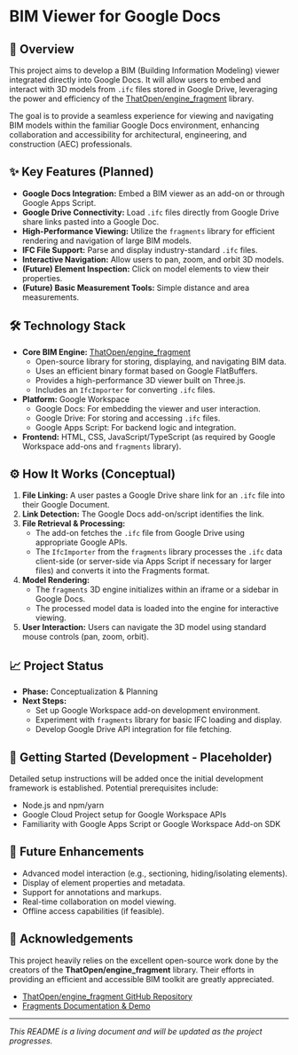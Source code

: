 # BIM Viewer for Google Docs

## 🚀 Overview

This project aims to develop a BIM (Building Information Modeling) viewer integrated directly into Google Docs. It will allow users to embed and interact with 3D models from `.ifc` files stored in Google Drive, leveraging the power and efficiency of the [ThatOpen/engine_fragment](https://github.com/ThatOpen/engine_fragment) library.

The goal is to provide a seamless experience for viewing and navigating BIM models within the familiar Google Docs environment, enhancing collaboration and accessibility for architectural, engineering, and construction (AEC) professionals.

## ✨ Key Features (Planned)

*   **Google Docs Integration:** Embed a BIM viewer as an add-on or through Google Apps Script.
*   **Google Drive Connectivity:** Load `.ifc` files directly from Google Drive share links pasted into a Google Doc.
*   **High-Performance Viewing:** Utilize the `fragments` library for efficient rendering and navigation of large BIM models.
*   **IFC File Support:** Parse and display industry-standard `.ifc` files.
*   **Interactive Navigation:** Allow users to pan, zoom, and orbit 3D models.
*   **(Future) Element Inspection:** Click on model elements to view their properties.
*   **(Future) Basic Measurement Tools:** Simple distance and area measurements.

## 🛠️ Technology Stack

*   **Core BIM Engine:** [ThatOpen/engine_fragment](https://github.com/ThatOpen/engine_fragment)
    *   Open-source library for storing, displaying, and navigating BIM data.
    *   Uses an efficient binary format based on Google FlatBuffers.
    *   Provides a high-performance 3D viewer built on Three.js.
    *   Includes an `IfcImporter` for converting `.ifc` files.
*   **Platform:** Google Workspace
    *   Google Docs: For embedding the viewer and user interaction.
    *   Google Drive: For storing and accessing `.ifc` files.
    *   Google Apps Script: For backend logic and integration.
*   **Frontend:** HTML, CSS, JavaScript/TypeScript (as required by Google Workspace add-ons and `fragments` library).

## ⚙️ How It Works (Conceptual)

1.  **File Linking:** A user pastes a Google Drive share link for an `.ifc` file into their Google Document.
2.  **Link Detection:** The Google Docs add-on/script identifies the link.
3.  **File Retrieval & Processing:**
    *   The add-on fetches the `.ifc` file from Google Drive using appropriate Google APIs.
    *   The `IfcImporter` from the `fragments` library processes the `.ifc` data client-side (or server-side via Apps Script if necessary for larger files) and converts it into the Fragments format.
4.  **Model Rendering:**
    *   The `fragments` 3D engine initializes within an iframe or a sidebar in Google Docs.
    *   The processed model data is loaded into the engine for interactive viewing.
5.  **User Interaction:** Users can navigate the 3D model using standard mouse controls (pan, zoom, orbit).

## 📈 Project Status

*   **Phase:** Conceptualization & Planning
*   **Next Steps:**
    *   Set up Google Workspace add-on development environment.
    *   Experiment with `fragments` library for basic IFC loading and display.
    *   Develop Google Drive API integration for file fetching.

## 🚀 Getting Started (Development - Placeholder)

Detailed setup instructions will be added once the initial development framework is established. Potential prerequisites include:

*   Node.js and npm/yarn
*   Google Cloud Project setup for Google Workspace APIs
*   Familiarity with Google Apps Script or Google Workspace Add-on SDK

## 🔮 Future Enhancements

*   Advanced model interaction (e.g., sectioning, hiding/isolating elements).
*   Display of element properties and metadata.
*   Support for annotations and markups.
*   Real-time collaboration on model viewing.
*   Offline access capabilities (if feasible).

## 🙏 Acknowledgements

This project heavily relies on the excellent open-source work done by the creators of the **ThatOpen/engine\_fragment** library. Their efforts in providing an efficient and accessible BIM toolkit are greatly appreciated.
*   [ThatOpen/engine_fragment GitHub Repository](https://github.com/ThatOpen/engine_fragment)
*   [Fragments Documentation & Demo](https://ifcjs.github.io/fragment/example)

---

*This README is a living document and will be updated as the project progresses.* 